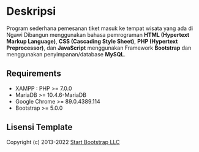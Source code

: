 # Deskripsi
Program sederhana pemesanan tiket masuk ke tempat wisata yang ada di Ngawi
Dibangun menggunakan bahasa pemrograman **HTML (Hypertext Markup Language)**, **CSS (Cascading Style Sheet)**, **PHP (Hypertext Preprocessor)**, dan **JavaScript** menggunakan Framework **Bootstrap** dan menggunakan penyimpanan/database **MySQL**.

## Requirements
* XAMPP : PHP >= 7.0.0
* MariaDB >= 10.4.6-MariaDB
* Google Chrome >= 89.0.4389.114
* Bootstrap >= 5.0.0 

## Lisensi Template
Copyright (c) 2013-2022 [Start Bootstrap LLC](https://startbootstrap.com/previews/agency)
